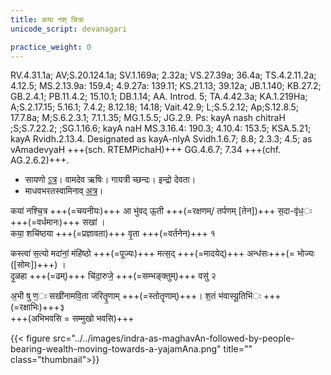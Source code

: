 ```yaml
---
title: कया नश् चित्रा
unicode_script: devanagari

practice_weight: 0
---
```


RV.4.31.1a; AV;S.20.124.1a; SV.1.169a; 2.32a; VS.27.39a; 36.4a; TS.4.2.11.2a; 4.12.5; MS.2.13.9a: 159.4; 4.9.27a: 139.11; KS.21.13; 39.12a; JB.1.140; KB.27.2; GB.2.4.1; PB.11.4.2; 15.10.1; DB.1.14; AA. Introd. 5; TA.4.42.3a; KA.1.219Ha; A;S.2.17.15; 5.16.1; 7.4.2; 8.12.18; 14.18; Vait.42.9; L;S.5.2.12; Ap;S.12.8.5; 17.7.8a; M;S.6.2.3.1; 7.1.1.35; MG.1.5.5; JG.2.9. Ps: kayA nash chitraH ;S;S.7.22.2; ;SG.1.16.6; kayA naH MS.3.16.4: 190.3; 4.10.4: 153.5; KSA.5.21; kayA Rvidh.2.13.4. Designated as kayA-nIyA Svidh.1.6.7; 8.8; 2.3.3; 4.5; as vAmadevyaH +++(sch. RTEMPichaH)+++ GG.4.6.7; 7.34 +++(chf. AG.2.6.2)+++.

- सायणो [ऽत्र](https://archive.org/stream/RgVedaWithSayanasCommentaryPart2/rv_sayanabhasya_part2#page/n681/mode/1up&sa=D&ust=1542425956220000)। वामदेव ऋषिः। गायत्री च्छन्दः। इन्द्रो देवता।
- माधवभरतस्वामिनाव् [अत्र](https://archive.org/stream/TFIC_ASI_Books/SamaVedaSamhita#page/n149/mode/2up)।


कया॑ नश्चि॒त्र +++(=चयनीयः)+++ आ भु॑वद् ऊ॒ती +++(=रक्षणम्/ तर्पणम् [तेन])+++ स॒दा-वृ॑ध॒ः +++(=वर्धमानः)+++ सखा॑ ।  
कया॒ शचि॑ष्ठया +++(=प्रज्ञावता)+++ वृ॒ता +++(=वर्तनेन)+++ १

कस्त्वा॑ स॒त्यो मदा॑नां॒ मंहि॑ष्ठो +++(=पूज्यः)+++ मत्स॒द् +++(=मादयेद्)+++ अन्ध॑सः+++(= भोज्यः ([सोमः])+++) ।  
दृ॒ळहा +++(=ढम्)+++ चि॑दा॒रुजे॒ +++(=सम्भङ्क्तुम्)+++ वसु॑ २

अ॒भी षु ण॒ः सखी॑नामवि॒ता ज॑रितॄ॒णाम् +++(=स्तोतॄणाम्)+++। श॒तं भ॑वास्यू॒तिभि॑ः +++(=रक्षाभिः)+++३  
+++(अभिभवसि = सम्मुखो भवसि)+++

{{< figure src="../../images/indra-as-maghavAn-followed-by-people-bearing-wealth-moving-towards-a-yajamAna.png" title="" class="thumbnail">}}

